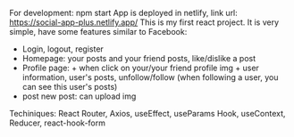 For development: npm start
App is deployed in netlify, link url: https://social-app-plus.netlify.app/
This is my first react project. It is very simple, have some features similar to Facebook:
- Login, logout, register
- Homepage: your posts and your friend posts, like/dislike a post
- Profile page: + when click on your/your friend profile img 
                + user information, user's posts, unfollow/follow (when following a user, you can see this user's posts)
- post new post: can upload img

Techiniques: React Router, Axios, useEffect, useParams Hook, useContext, Reducer, react-hook-form


